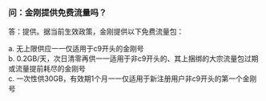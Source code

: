 ### 问：金刚提供免费流量吗？
答：提供。据当前生效政策，金刚提供以下免费流量包：<br>

a. 无上限供应一一仅适用于c9开头的金刚号<br>
b. 0.2GB/天，次日清零再供一一适用于非c9开头的、其上捆绑的大宗流量包过期或流量提前耗尽的金刚号<br>
c. 一次性供30GB，有效期1个月一一仅适用于新注册用户非c9开头的第一个金刚号<br>

